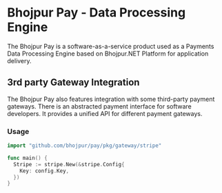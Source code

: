 # Bhojpur Pay - Data Processing Engine

The Bhojpur Pay is a software-as-a-service product used as a Payments Data Processing Engine based on Bhojpur.NET Platform for application delivery.

## 3rd party Gateway Integration

The Bhojpur Pay also features integration with some third-party payment gateways. There is an abstracted payment interface for software developers. It provides a unified API for different payment gateways.

### Usage

```go
import "github.com/bhojpur/pay/pkg/gateway/stripe"

func main() {
  Stripe := stripe.New(&stripe.Config{
    Key: config.Key,
  })
}
```
